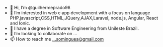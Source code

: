 - 👋 Hi, I’m @guilhermeprado98
- 👀 I’m interested in web e app development with a focus on language PHP,javascript,CSS,HTML,JQuery,AJAX,Laravel, node.js, Angular, React and Ionic.
- 🌱 I have a degree in Software Engineering from Unileste Brazil.
- 💞️ I’m looking to collaborate on ...
- 📫 How to reach me ...somingues@gmail.com

<!---
guilhermeprado98/guilhermeprado98 is a ✨ special ✨ repository because its `README.md` (this file) appears on your GitHub profile.
You can click the Preview link to take a look at your changes.
--->
